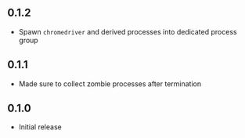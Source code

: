 0.1.2
-----
- Spawn `chromedriver` and derived processes into dedicated process
  group


0.1.1
-----
- Made sure to collect zombie processes after termination


0.1.0
-----
- Initial release
